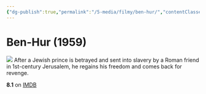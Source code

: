 ```yaml
---
{"dg-publish":true,"permalink":"/5-media/filmy/ben-hur/","contentClasses":"movie","tags":["to-watch","фильм","#Adventure","#Drama"],"created":"2024-01-20T01:36:45.384+03:00","updated":"2024-01-20T01:55:02.190+03:00"}
---
```


# Ben-Hur (1959)
![](https://m.media-amazon.com/images/M/MV5BNjgxY2JiZDYtZmMwOC00ZmJjLWJmODUtMTNmNWNmYWI5ODkwL2ltYWdlL2ltYWdlXkEyXkFqcGdeQXVyNjc1NTYyMjg@._V1_SX300.jpg)
After a Jewish prince is betrayed and sent into slavery by a Roman friend in 1st-century Jerusalem, he regains his freedom and comes back for revenge.

**8.1** on [IMDB](https://www.imdb.com/title/tt0052618)
